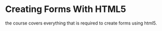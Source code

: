 # Creating Forms With HTML5
the course covers everything that is required to create forms using html5.